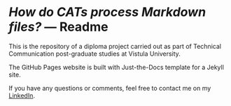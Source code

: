#  *How do CATs process Markdown files?* — Readme

This is the repository of a diploma project carried out as part of Technical Communication post-graduate studies at Vistula University.

The GitHub Pages website is built with Just-the-Docs template for a Jekyll site.

If you have any questions or comments, feel free to contact me on my [LinkedIn](https://www.linkedin.com/in/pawel-woznikowski/).